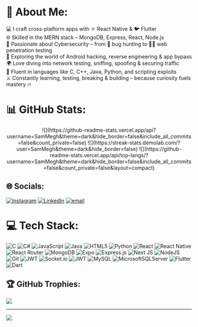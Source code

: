 # 💫 About Me:
💻 I craft cross-platform apps with ⚛️ React Native & 🐦 Flutter  
🌐 Skilled in the MERN stack – MongoDB, Express, React, Node.js  
🔐 Passionate about Cybersecurity – from 🐞 bug hunting to 🕵️‍♂️ web penetration testing  
📱 Exploring the world of Android hacking, reverse engineering & app bypass  
🌍 Love diving into network testing, sniffing, spoofing & securing traffic  
🧠 Fluent in languages like C, C++, Java, Python, and scripting exploits  
⚔️ Constantly learning, testing, breaking & building – because curiosity fuels mastery 🔥

# 📊 GitHub Stats:
<div align="center">
![](https://github-readme-stats.vercel.app/api?username=SamMegh&theme=dark&hide_border=false&include_all_commits=false&count_private=false)  
![](https://streak-stats.demolab.com/?user=SamMegh&theme=dark&hide_border=false)  
![](https://github-readme-stats.vercel.app/api/top-langs/?username=SamMegh&theme=dark&hide_border=false&include_all_commits=false&count_private=false&layout=compact)
</div>

## 🌐 Socials:
[![Instagram](https://img.shields.io/badge/Instagram-%23E4405F.svg?logo=Instagram&logoColor=white)](https://instagram.com/ankit.megh0305) [![LinkedIn](https://img.shields.io/badge/LinkedIn-%230077B5.svg?logo=linkedin&logoColor=white)](https://linkedin.com/in/ankit-megh-951025274) [![email](https://img.shields.io/badge/Email-D14836?logo=gmail&logoColor=white)](mailto:0305ankitmeghwal@gmail.com) 
# 💻 Tech Stack:
![C](https://img.shields.io/badge/c-%2300599C.svg?style=for-the-badge&logo=c&logoColor=white) ![C#](https://img.shields.io/badge/c%23-%23239120.svg?style=for-the-badge&logo=csharp&logoColor=white) ![JavaScript](https://img.shields.io/badge/javascript-%23323330.svg?style=for-the-badge&logo=javascript&logoColor=%23F7DF1E) ![Java](https://img.shields.io/badge/java-%23ED8B00.svg?style=for-the-badge&logo=openjdk&logoColor=white) ![HTML5](https://img.shields.io/badge/html5-%23E34F26.svg?style=for-the-badge&logo=html5&logoColor=white) ![Python](https://img.shields.io/badge/python-3670A0?style=for-the-badge&logo=python&logoColor=ffdd54) ![React](https://img.shields.io/badge/react-%2320232a.svg?style=for-the-badge&logo=react&logoColor=%2361DAFB) ![React Native](https://img.shields.io/badge/react_native-%2320232a.svg?style=for-the-badge&logo=react&logoColor=%2361DAFB) ![React Router](https://img.shields.io/badge/React_Router-CA4245?style=for-the-badge&logo=react-router&logoColor=white) ![MongoDB](https://img.shields.io/badge/MongoDB-%234ea94b.svg?style=for-the-badge&logo=mongodb&logoColor=white) ![Expo](https://img.shields.io/badge/expo-1C1E24?style=for-the-badge&logo=expo&logoColor=#D04A37) ![Express.js](https://img.shields.io/badge/express.js-%23404d59.svg?style=for-the-badge&logo=express&logoColor=%2361DAFB) ![Next JS](https://img.shields.io/badge/Next-black?style=for-the-badge&logo=next.js&logoColor=white) ![NodeJS](https://img.shields.io/badge/node.js-6DA55F?style=for-the-badge&logo=node.js&logoColor=white) ![Git](https://img.shields.io/badge/git-%23F05033.svg?style=for-the-badge&logo=git&logoColor=white) ![JWT](https://img.shields.io/badge/JWT-black?style=for-the-badge&logo=JSON%20web%20tokens) ![Socket.io](https://img.shields.io/badge/Socket.io-black?style=for-the-badge&logo=socket.io&badgeColor=010101) ![JWT](https://img.shields.io/badge/JWT-black?style=for-the-badge&logo=JSON%20web%20tokens) ![MySQL](https://img.shields.io/badge/mysql-4479A1.svg?style=for-the-badge&logo=mysql&logoColor=white) ![MicrosoftSQLServer](https://img.shields.io/badge/Microsoft%20SQL%20Server-CC2927?style=for-the-badge&logo=microsoft%20sql%20server&logoColor=white) ![Flutter](https://img.shields.io/badge/Flutter-%2302569B.svg?style=for-the-badge&logo=Flutter&logoColor=white) ![Dart](https://img.shields.io/badge/dart-%230175C2.svg?style=for-the-badge&logo=dart&logoColor=white)


## 🏆 GitHub Trophies:
![](https://github-profile-trophy.vercel.app/?username=SamMegh&theme=radical&no-frame=false&no-bg=false&margin-w=4)

---
[![](https://visitcount.itsvg.in/api?id=SamMegh&icon=0&color=0)](https://visitcount.itsvg.in)

<!-- Proudly created with GPRM ( https://gprm.itsvg.in ) -->
